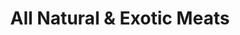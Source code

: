 ---
title: "All Natural & Exotic Meats"
url: /north-vancouver/all-natural-and-exotic-meats/
shop: butcher
---